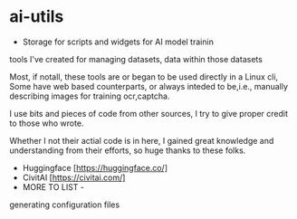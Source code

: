 # ai-utils
- Storage for scripts and widgets for AI model trainin

tools I've created for managing datasets, data within those datasets

Most, if notall, these tools are or began to be used directly in a Linux cli, 
Some have web based counterparts, or always inteded to be,i.e., manually describing images for training ocr,captcha.

I use bits and pieces of code from other sources, I try to give proper credit to those who wrote. 


Whether I not their actial code is in here, I gained great knowledge and understanding from their efforts, 
so huge thanks to these folks.
- Huggingface [https://huggingface.co/]
- CivitAI [https://civitai.com/]
- MORE TO LIST -


 generating configuration files
